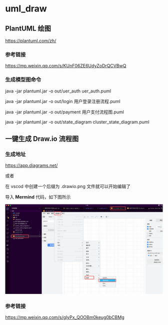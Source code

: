 # uml_draw

## PlantUML 绘图

https://plantuml.com/zh/

### 参考链接

https://mp.weixin.qq.com/s/KUnF06ZE6UdyZoDrQCVBwQ

### 生成模型图命令

java -jar plantuml.jar -o out/uer_auth uer_auth.puml

java -jar plantuml.jar -o out/login 用户登录注册流程.puml

java -jar plantuml.jar -o out/payment 用户支付流程图.puml

java -jar plantuml.jar -o out/state_diagram cluster_state_diagram.puml

## 一键生成 Draw.io 流程图

### 生成地址

https://app.diagrams.net/

或者

在 vscod 中创建一个后缀为 .drawio.png 文件就可以开始编辑了

导入 **Mermind** 代码，如下图所示

![1748253834353](image/readme/1748253834353.png)

### 参考链接

https://mp.weixin.qq.com/s/glyPx_QOOBm0keug0bCBMg


